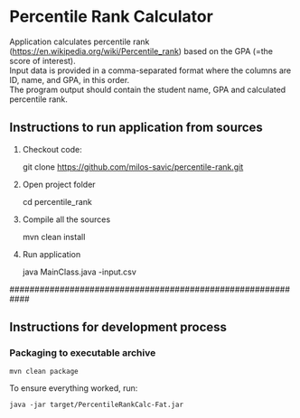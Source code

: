 # Percentile Rank Calculator

Application calculates percentile rank (https://en.wikipedia.org/wiki/Percentile_rank) 
based on the GPA (=the score of interest).<br/>
Input data is provided in a comma-separated format where the columns are ID, name, and GPA,
in this order.<br/>
The program output should contain the student name, GPA and
calculated percentile rank.

##  Instructions to run application from sources 

1) Checkout code:
    
    git clone https://github.com/milos-savic/percentile-rank.git

2) Open project folder

	cd percentile_rank

3) Compile all the sources

	mvn clean install

4) Run application 
    
    java MainClass.java -input.csv
    

############################################################
## Instructions for development process

### Packaging to executable archive

    mvn clean package

To ensure everything worked, run:

    java -jar target/PercentileRankCalc-Fat.jar



